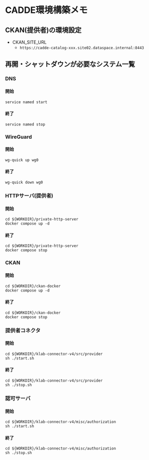 # CADDE環境構築メモ
## CKAN(提供者)の環境設定
- CKAN_SITE_URL
  - `https://cadde-catalog-xxx.site02.dataspace.internal:8443`

## 再開・シャットダウンが必要なシステム一覧
### DNS
#### 開始
```
service named start
```
#### 終了
```
service named stop
```

### WireGuard
#### 開始
```
wg-quick up wg0
```
#### 終了
```
wg-quick down wg0
```

### HTTPサーバ(提供者)
#### 開始
```
cd ${WORKDIR}/private-http-server
docker compose up -d
```
#### 終了
```
cd ${WORKDIR}/private-http-server
docker compose stop
```

### CKAN
#### 開始
```
cd ${WORKDIR}/ckan-docker
docker compose up -d
```
#### 終了
```
cd ${WORKDIR}/ckan-docker
docker compose stop
```

### 提供者コネクタ
#### 開始
```
cd ${WORKDIR}/klab-connector-v4/src/provider
sh ./start.sh
```
#### 終了
```
cd ${WORKDIR}/klab-connector-v4/src/provider
sh ./stop.sh
```

### 認可サーバ
#### 開始
```
cd ${WORKDIR}/klab-connector-v4/misc/authorization
sh ./start.sh
```
#### 終了
```
cd ${WORKDIR}/klab-connector-v4/misc/authorization
sh ./stop.sh
```
